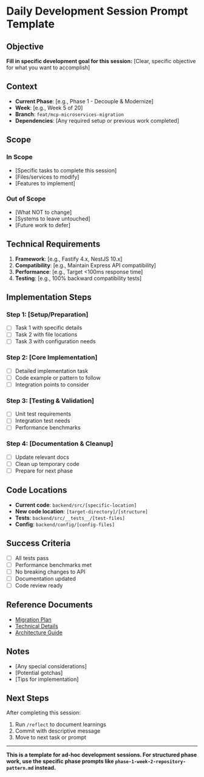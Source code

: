 # Daily Development Session Prompt Template

## Objective
**Fill in specific development goal for this session:**
[Clear, specific objective for what you want to accomplish]

## Context
- **Current Phase**: [e.g., Phase 1 - Decouple & Modernize]
- **Week**: [e.g., Week 5 of 20]
- **Branch**: `feat/mcp-microservices-migration`
- **Dependencies**: [Any required setup or previous work completed]

## Scope
### In Scope
- [Specific tasks to complete this session]
- [Files/services to modify]
- [Features to implement]

### Out of Scope
- [What NOT to change]
- [Systems to leave untouched]
- [Future work to defer]

## Technical Requirements
1. **Framework**: [e.g., Fastify 4.x, NestJS 10.x]
2. **Compatibility**: [e.g., Maintain Express API compatibility]
3. **Performance**: [e.g., Target <100ms response time]
4. **Testing**: [e.g., 100% backward compatibility tests]

## Implementation Steps

### Step 1: [Setup/Preparation]
- [ ] Task 1 with specific details
- [ ] Task 2 with file locations
- [ ] Task 3 with configuration needs

### Step 2: [Core Implementation]
- [ ] Detailed implementation task
- [ ] Code example or pattern to follow
- [ ] Integration points to consider

### Step 3: [Testing & Validation]
- [ ] Unit test requirements
- [ ] Integration test needs
- [ ] Performance benchmarks

### Step 4: [Documentation & Cleanup]
- [ ] Update relevant docs
- [ ] Clean up temporary code
- [ ] Prepare for next phase

## Code Locations
- **Current code**: `backend/src/[specific-location]`
- **New code location**: `[target-directory]/[structure]`
- **Tests**: `backend/src/__tests__/[test-files]`
- **Config**: `backend/config/[config-files]`

## Success Criteria
- [ ] All tests pass
- [ ] Performance benchmarks met
- [ ] No breaking changes to API
- [ ] Documentation updated
- [ ] Code review ready

## Reference Documents
- [Migration Plan](../roadmaps/AI_MCP_MIGRATION_SUMMARY.md)
- [Technical Details](../roadmaps/AI_MCP_TECHNICAL_ADDENDUM.md)
- [Architecture Guide](../docs/architecture/SYSTEM_OVERVIEW.md)

## Notes
- [Any special considerations]
- [Potential gotchas]
- [Tips for implementation]

## Next Steps
After completing this session:
1. Run `/reflect` to document learnings
2. Commit with descriptive message
3. Move to next task or prompt

---

**This is a template for ad-hoc development sessions. For structured phase work, use the specific phase prompts like `phase-1-week-2-repository-pattern.md` instead.**